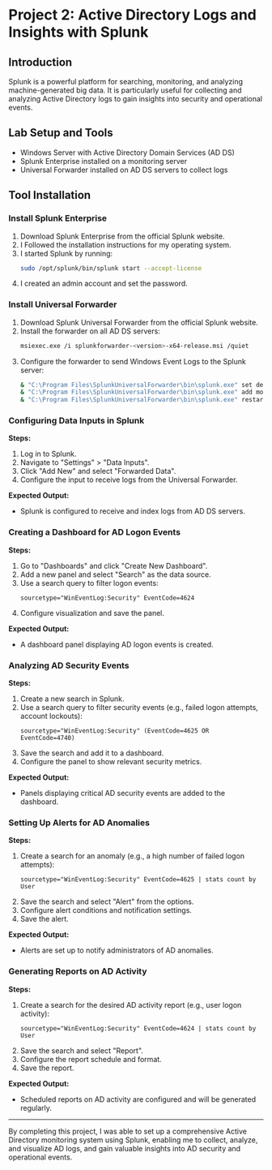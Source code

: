 # Project 2: Active Directory Logs and Insights with Splunk

## Introduction
Splunk is a powerful platform for searching, monitoring, and analyzing machine-generated big data. It is particularly useful for collecting and analyzing Active Directory logs to gain insights into security and operational events.

## Lab Setup and Tools
- Windows Server with Active Directory Domain Services (AD DS)
- Splunk Enterprise installed on a monitoring server
- Universal Forwarder installed on AD DS servers to collect logs

## Tool Installation

### Install Splunk Enterprise
1. Download Splunk Enterprise from the official Splunk website.
2. I Followed the installation instructions for my operating system.
3. I started Splunk by running:
    ```bash
    sudo /opt/splunk/bin/splunk start --accept-license
    ```
4. I created an admin account and set the password.

### Install Universal Forwarder
1. Download Splunk Universal Forwarder from the official Splunk website.
2. Install the forwarder on all AD DS servers:
    ```bash
    msiexec.exe /i splunkforwarder-<version>-x64-release.msi /quiet
    ```
3. Configure the forwarder to send Windows Event Logs to the Splunk server:
    ```bash
    & "C:\Program Files\SplunkUniversalForwarder\bin\splunk.exe" set deploy-poll <Splunk_Server_IP>:8089
    & "C:\Program Files\SplunkUniversalForwarder\bin\splunk.exe" add monitor "C:\Windows\System32\winevt\Logs\Security.evtx" -sourcetype "WinEventLog:Security"
    & "C:\Program Files\SplunkUniversalForwarder\bin\splunk.exe" restart
    ```



### Configuring Data Inputs in Splunk
**Steps:**
1. Log in to Splunk.
2. Navigate to "Settings" > "Data Inputs".
3. Click "Add New" and select "Forwarded Data".
4. Configure the input to receive logs from the Universal Forwarder.

**Expected Output:**
- Splunk is configured to receive and index logs from AD DS servers.

### Creating a Dashboard for AD Logon Events
**Steps:**
1. Go to "Dashboards" and click "Create New Dashboard".
2. Add a new panel and select "Search" as the data source.
3. Use a search query to filter logon events:
    ```splunk
    sourcetype="WinEventLog:Security" EventCode=4624
    ```
4. Configure visualization and save the panel.

**Expected Output:**
- A dashboard panel displaying AD logon events is created.

### Analyzing AD Security Events
**Steps:**
1. Create a new search in Splunk.
2. Use a search query to filter security events (e.g., failed logon attempts, account lockouts):
    ```splunk
    sourcetype="WinEventLog:Security" (EventCode=4625 OR EventCode=4740)
    ```
3. Save the search and add it to a dashboard.
4. Configure the panel to show relevant security metrics.

**Expected Output:**
- Panels displaying critical AD security events are added to the dashboard.

###  Setting Up Alerts for AD Anomalies
**Steps:**
1. Create a search for an anomaly (e.g., a high number of failed logon attempts):
    ```splunk
    sourcetype="WinEventLog:Security" EventCode=4625 | stats count by User
    ```
2. Save the search and select "Alert" from the options.
3. Configure alert conditions and notification settings.
4. Save the alert.

**Expected Output:**
- Alerts are set up to notify administrators of AD anomalies.

###  Generating Reports on AD Activity
**Steps:**
1. Create a search for the desired AD activity report (e.g., user logon activity):
    ```splunk
    sourcetype="WinEventLog:Security" EventCode=4624 | stats count by User
    ```
2. Save the search and select "Report".
3. Configure the report schedule and format.
4. Save the report.

**Expected Output:**
- Scheduled reports on AD activity are configured and will be generated regularly.

---

By completing this project, I was able to set up a comprehensive Active Directory monitoring system using Splunk, enabling me to collect, analyze, and visualize AD logs, and gain valuable insights into AD security and operational events.
